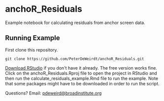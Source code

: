 # anchoR_Residuals

Example notebook for calculating residuals from anchor screen data. 

## Running Example
First clone this repository.
```{bash}
git clone https://github.com/PeterDeWeirdt/anchoR_Residuals.git
```
[Download RStudio](https://www.rstudio.com/products/rstudio/download/) if you don't have it already. The free version works fine. Click on the anchoR_Residuals.Rproj file to open the project in RStudio and then run the calculate_residuals_example.Rmd file to run the example. 
Note that some packages might have to be downloaded in order to run the script. 

Questions? Email: pdeweird@broadinstitute.org
